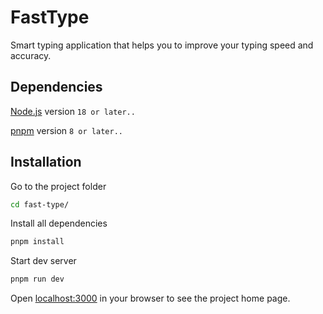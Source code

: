 # FastType

Smart typing application that helps you to improve your typing speed and accuracy.

## Dependencies

[Node.js](https://nodejs.org/en) version `18 or later..`

[pnpm](https://pnpm.io/installation) version `8 or later..`

## Installation

Go to the project folder

```bash
cd fast-type/
```

Install all dependencies

```bash
pnpm install
```

Start dev server

```bash
pnpm run dev
```

Open [localhost:3000](http://localhost:3000) in your browser to see the project home page.
